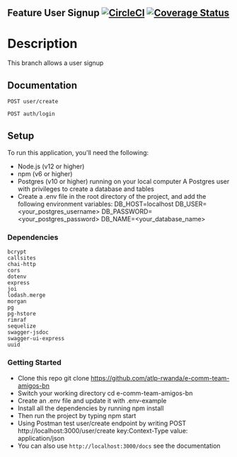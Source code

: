 ## Feature User Signup [![CircleCI](https://circleci.com/gh/atlp-rwanda/e-comm-team-amigos-bn.svg?style=svg&circle-token=98f879ef16fb4e3428dcc029a5d03636afbeb563)](https://github.com/atlp-rwanda/e-comm-team-amigos-bn/pulls) <a href='https://coveralls.io/github/atlp-rwanda/e-comm-team-amigos-bn?branch=ch-Coveralls-coverage-%23184581165'><img src='https://coveralls.io/repos/github/atlp-rwanda/e-comm-team-amigos-bn/badge.svg?branch=ch-Coveralls-coverage-%23184581165' alt='Coverage Status' /></a>

# Description

This branch allows a user signup 

## Documentation

`POST user/create`

`POST auth/login`

## Setup

To run this application, you'll need the following:

- Node.js (v12 or higher)
- npm (v6 or higher)
- Postgres (v10 or higher) running on your local computer
  A Postgres user with privileges to create a database and tables
- Create a .env file in the root directory of the project, and add the following environment variables:
DB_HOST=localhost
DB_USER=<your_postgres_username>
DB_PASSWORD=<your_postgres_password>
DB_NAME=<your_database_name>


### Dependencies

    bcrypt
    callsites
    chai-http
    cors
    dotenv
    express
    joi
    lodash.merge
    morgan
    pg
    pg-hstore
    rimraf
    sequelize
    swagger-jsdoc
    swagger-ui-express
    uuid

### Getting Started

- Clone this repo git clone https://github.com/atlp-rwanda/e-comm-team-amigos-bn
- Switch your working directory cd e-comm-team-amigos-bn
- Create an .env file and update it with .env-example
- Install all the dependencies by running npm install
- Then run the project by typing npm start
- Using Postman test user/create endpoint
by writing POST http://localhost:3000/user/create
key:Context-Type value: application/json
- You can also use `http://localhost:3000/docs` see the documentation